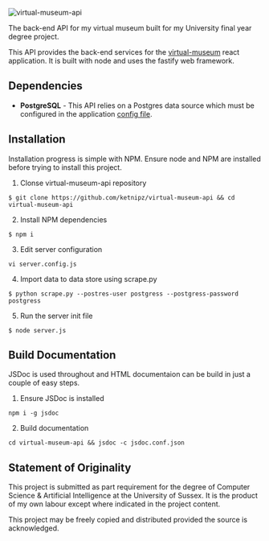 ![virtual-museum-api](https://user-images.githubusercontent.com/32749673/117451723-c8fe3900-af3a-11eb-8b9d-026e4180993d.png)

The back-end API for my virtual museum built for my University final year degree project.

This API provides the back-end services for the [virtual-museum](https://github.com/ketnipz/virtual-museum) react application. It is built with node and uses the fastify web framework.

## Dependencies

- **PostgreSQL** - This API relies on a Postgres data source which must be configured in the application [config file](https://github.com/ketnipz/virtual-museum-api/blob/main/server.config.js).

## Installation

Installation progress is simple with NPM. Ensure node and NPM are installed before trying to install this project.

1. Clonse virtual-museum-api repository
```shell
$ git clone https://github.com/ketnipz/virtual-museum-api && cd virtual-museum-api
```

2. Install NPM dependencies
```shell
$ npm i 
```

3. Edit server configuration
```shell
vi server.config.js
```

4. Import data to data store using scrape.py
```shell
$ python scrape.py --postres-user postgress --postgress-password postgress
```

5. Run the server init file
```shell
$ node server.js
```

## Build Documentation
JSDoc is used throughout and HTML documentaion can be build in just a couple of easy steps.

1. Ensure JSDoc is installed
```shell
npm i -g jsdoc
```

2. Build documentation
```shell
cd virtual-museum-api && jsdoc -c jsdoc.conf.json
```

## Statement of Originality

This project is submitted as part requirement for the degree of Computer Science & Artificial Intelligence at the University of Sussex. It is the product of my own labour except where indicated in the project content.

This project may be freely copied and distributed provided the source is acknowledged.